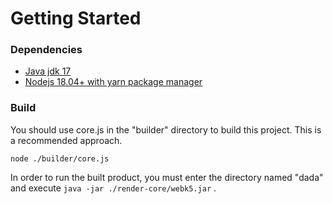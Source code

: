 # Getting Started

### Dependencies

* [Java jdk 17](https://nodejs.org/en)
* [Nodejs 18.04+ with yarn package manager](https://www.oracle.com/java/technologies/javase/jdk17-archive-downloads.html)

### Build

You should use core.js in the "builder" directory to build this project.
This is a recommended approach.

```shell
node ./builder/core.js
```

In order to run the built product,
you must enter the directory named "dada" and execute `java -jar ./render-core/webk5.jar` .
